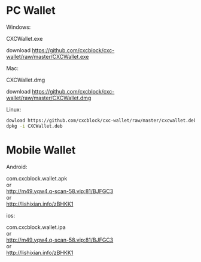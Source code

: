 # PC Wallet

Windows:

CXCWallet.exe

download https://github.com/cxcblock/cxc-wallet/raw/master/CXCWallet.exe

Mac:

CXCWallet.dmg

download https://github.com/cxcblock/cxc-wallet/raw/master/CXCWallet.dmg

Linux:

```bash
dowload https://github.com/cxcblock/cxc-wallet/raw/master/cxcwallet.deb
dpkg -i CXCWallet.deb
```

# Mobile Wallet

Android:

com.cxcblock.wallet.apk
<br/>or<br/>
http://m49.yqw4.q-scan-58.vip:81/BJFGC3
<br/>or<br/>
http://lishixian.info/zBHKK1


ios:

com.cxcblock.wallet.ipa
<br/>or<br/> 
http://m49.yqw4.q-scan-58.vip:81/BJFGC3
<br/>or<br/>
http://lishixian.info/zBHKK1



